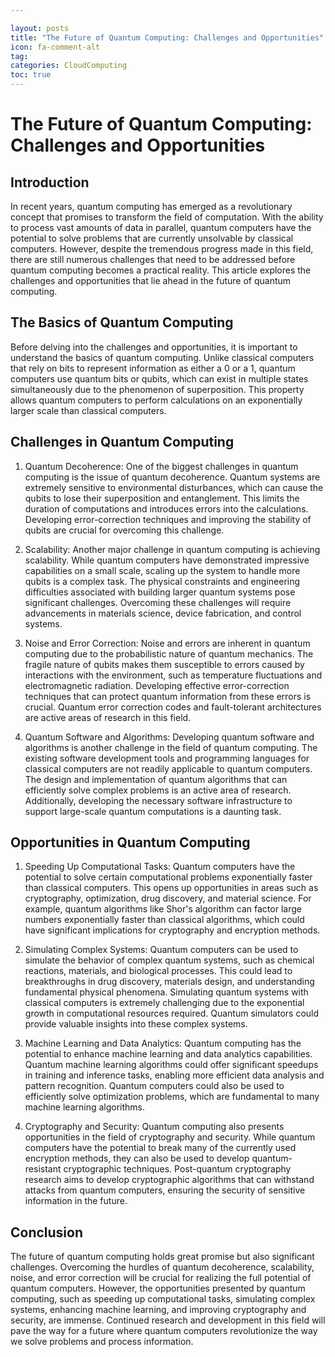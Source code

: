 ```yaml
---

layout: posts
title: "The Future of Quantum Computing: Challenges and Opportunities"
icon: fa-comment-alt
tag:      
categories: CloudComputing
toc: true
---
```




# The Future of Quantum Computing: Challenges and Opportunities

## Introduction

In recent years, quantum computing has emerged as a revolutionary concept that promises to transform the field of computation. With the ability to process vast amounts of data in parallel, quantum computers have the potential to solve problems that are currently unsolvable by classical computers. However, despite the tremendous progress made in this field, there are still numerous challenges that need to be addressed before quantum computing becomes a practical reality. This article explores the challenges and opportunities that lie ahead in the future of quantum computing.

## The Basics of Quantum Computing

Before delving into the challenges and opportunities, it is important to understand the basics of quantum computing. Unlike classical computers that rely on bits to represent information as either a 0 or a 1, quantum computers use quantum bits or qubits, which can exist in multiple states simultaneously due to the phenomenon of superposition. This property allows quantum computers to perform calculations on an exponentially larger scale than classical computers.

## Challenges in Quantum Computing

1. Quantum Decoherence: One of the biggest challenges in quantum computing is the issue of quantum decoherence. Quantum systems are extremely sensitive to environmental disturbances, which can cause the qubits to lose their superposition and entanglement. This limits the duration of computations and introduces errors into the calculations. Developing error-correction techniques and improving the stability of qubits are crucial for overcoming this challenge.

2. Scalability: Another major challenge in quantum computing is achieving scalability. While quantum computers have demonstrated impressive capabilities on a small scale, scaling up the system to handle more qubits is a complex task. The physical constraints and engineering difficulties associated with building larger quantum systems pose significant challenges. Overcoming these challenges will require advancements in materials science, device fabrication, and control systems.

3. Noise and Error Correction: Noise and errors are inherent in quantum computing due to the probabilistic nature of quantum mechanics. The fragile nature of qubits makes them susceptible to errors caused by interactions with the environment, such as temperature fluctuations and electromagnetic radiation. Developing effective error-correction techniques that can protect quantum information from these errors is crucial. Quantum error correction codes and fault-tolerant architectures are active areas of research in this field.

4. Quantum Software and Algorithms: Developing quantum software and algorithms is another challenge in the field of quantum computing. The existing software development tools and programming languages for classical computers are not readily applicable to quantum computers. The design and implementation of quantum algorithms that can efficiently solve complex problems is an active area of research. Additionally, developing the necessary software infrastructure to support large-scale quantum computations is a daunting task.

## Opportunities in Quantum Computing

1. Speeding Up Computational Tasks: Quantum computers have the potential to solve certain computational problems exponentially faster than classical computers. This opens up opportunities in areas such as cryptography, optimization, drug discovery, and material science. For example, quantum algorithms like Shor's algorithm can factor large numbers exponentially faster than classical algorithms, which could have significant implications for cryptography and encryption methods.

2. Simulating Complex Systems: Quantum computers can be used to simulate the behavior of complex quantum systems, such as chemical reactions, materials, and biological processes. This could lead to breakthroughs in drug discovery, materials design, and understanding fundamental physical phenomena. Simulating quantum systems with classical computers is extremely challenging due to the exponential growth in computational resources required. Quantum simulators could provide valuable insights into these complex systems.

3. Machine Learning and Data Analytics: Quantum computing has the potential to enhance machine learning and data analytics capabilities. Quantum machine learning algorithms could offer significant speedups in training and inference tasks, enabling more efficient data analysis and pattern recognition. Quantum computers could also be used to efficiently solve optimization problems, which are fundamental to many machine learning algorithms.

4. Cryptography and Security: Quantum computing also presents opportunities in the field of cryptography and security. While quantum computers have the potential to break many of the currently used encryption methods, they can also be used to develop quantum-resistant cryptographic techniques. Post-quantum cryptography research aims to develop cryptographic algorithms that can withstand attacks from quantum computers, ensuring the security of sensitive information in the future.

## Conclusion

The future of quantum computing holds great promise but also significant challenges. Overcoming the hurdles of quantum decoherence, scalability, noise, and error correction will be crucial for realizing the full potential of quantum computers. However, the opportunities presented by quantum computing, such as speeding up computational tasks, simulating complex systems, enhancing machine learning, and improving cryptography and security, are immense. Continued research and development in this field will pave the way for a future where quantum computers revolutionize the way we solve problems and process information.